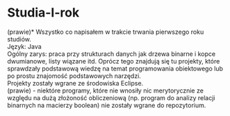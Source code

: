# Studia-I-rok
(prawie)* Wszystko co napisałem w trakcie trwania pierwszego roku studiów.  
Język: Java  
Ogólny zarys: praca przy strukturach danych jak drzewa binarne i kopce dwumianowe, listy wiązane itd. Oprócz tego znajdują się tu projekty, które sprawdzały podstawową wiedzę na temat programowania obiektowego lub po prostu znajomość podstawowych narzędzi.  
Projekty zostały wgrane ze środowiska Eclipse.  
(prawie) - niektóre programy, które nie wnosiły nic merytorycznie ze względu na dużą złożoność obliczeniową (np. program do analizy relacji binarnych na macierzy boolean) nie zostały wgrane do repozytorium.
